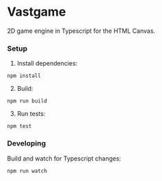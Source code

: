 # Vastgame
2D game engine in Typescript for the HTML Canvas.

### Setup
1. Install dependencies:
```
npm install
```
2. Build:
```
npm run build
```
3. Run tests:
```
npm test
```

### Developing
Build and watch for Typescript changes:
```
npm run watch
```
